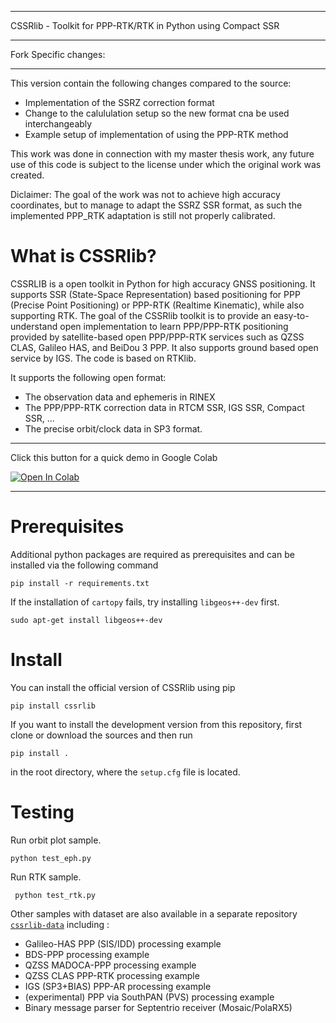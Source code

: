 *************************
CSSRlib - Toolkit for PPP-RTK/RTK in Python using Compact SSR
*************************

Fork Specific changes:
*************************
This version contain the following changes compared to the source:
- Implementation of the SSRZ correction format
- Change to the calululation setup so the new format cna be used interchangeably
- Example setup of implementation of using the PPP-RTK method

This work was done in connection with my master thesis work, any 
future use of this code is subject to the license under which the 
original work was created. 

Diclaimer:
The goal of the work was not to achieve high accuracy coordinates, but to manage to 
adapt the SSRZ SSR format, as such the implemented PPP_RTK adaptation is still not 
properly calibrated. 

# What is CSSRlib?

CSSRLIB is a open toolkit in Python for high accuracy GNSS positioning. It supports SSR (State-Space Representation) based positioning for PPP (Precise Point Positioning) or PPP-RTK (Realtime Kinematic), while also supporting RTK. The goal of the CSSRlib toolkit is to provide an easy-to-understand open implementation to learn PPP/PPP-RTK positioning provided by satellite-based open PPP/PPP-RTK services such as QZSS CLAS, Galileo HAS, and BeiDou 3 PPP. It also supports ground based open service by IGS. The code is based on RTKlib.

It supports the following open format:

- The observation data and ephemeris in RINEX
- The PPP/PPP-RTK correction data in RTCM SSR, IGS SSR, Compact SSR, ...
- The precise orbit/clock data in SP3 format.

************************************************
Click this button for a quick demo in Google Colab

<a target="_blank" href="https://colab.research.google.com/github/hirokawa/cssrlib/blob/main/tutorials/cssrlib.ipynb">
  <img src="https://colab.research.google.com/assets/colab-badge.svg" alt="Open In Colab"/>
</a>

************************************************     

Prerequisites
=============
Additional python packages are required as prerequisites and can be installed via the following command

```
pip install -r requirements.txt
```

If the installation of `cartopy` fails, try installing `libgeos++-dev` first.

```
sudo apt-get install libgeos++-dev
```

Install
=======

You can install the official version of CSSRlib using pip

```
pip install cssrlib
```

If you want to install the development version from this repository, first clone or download the sources and then run

```
pip install .
```

in the root directory, where the ``setup.cfg`` file is located.

Testing
=======

Run orbit plot sample.

```
python test_eph.py
```

Run RTK sample.

```
 python test_rtk.py
```

Other samples with dataset are also available in a separate repository [`cssrlib-data`](https://github.com/hirokawa/cssrlib-data) including :

- Galileo-HAS PPP (SIS/IDD) processing example
- BDS-PPP processing example
- QZSS MADOCA-PPP processing example
- QZSS CLAS PPP-RTK processing example
- IGS (SP3+BIAS) PPP-AR processing example
- (experimental) PPP via SouthPAN (PVS) processing example
- Binary message parser for Septentrio receiver (Mosaic/PolaRX5)


